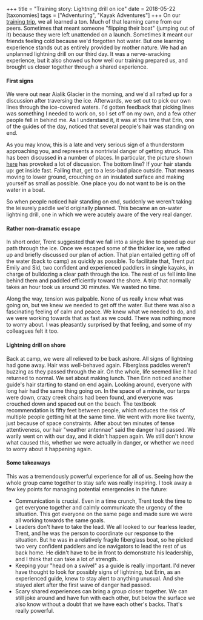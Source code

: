 +++
title = "Training story: Lightning drill on ice"
date = 2018-05-22
[taxonomies]
tags = ["Adventuring", "Kayak Adventures"]
+++
On our [training trip](https://heytasha.com/questions/2018/05/training-trip/), we all learned a ton. Much of that learning came from our peers. Sometimes that meant someone "flipping their boat" (jumping out of it) because they were left unattended on a launch. Sometimes it meant our friends feeling cold because we'd forgotten hot water. But one learning experience stands out as entirely provided by mother nature. We had an unplanned lightning drill on our third day. It was a nerve-wracking experience, but it also showed us how well our training prepared us, and brought us closer together through a shared experience.

<!-- more -->

#### First signs

We were out near Aialik Glacier in the morning, and we'd all rafted up for a discussion after traversing the ice. Afterwards, we set out to pick our own lines through the ice-covered waters. I'd gotten feedback that picking lines was something I needed to work on, so I set off on my own, and a few other people fell in behind me. As I understand it, it was at this time that Erin, one of the guides of the day, noticed that several people's hair was standing on end.

As you may know, this is a late and very serious sign of a thunderstorm approaching you, and represents a nontrivial danger of getting struck. This has been discussed in a number of places. In particular, the picture shown [here](http://www.dailymail.co.uk/news/article-2381677/How-know-youre-struck-lightning-Picture-brothers-hair-end-minutes-before.html) has provoked a lot of discussion. The bottom line? If your hair stands up: get inside fast. Failing that, get to a less-bad place outside. That means moving to lower ground, crouching on an insulated surface and making yourself as small as possible. One place you do not want to be is on the water in a boat.

So when people noticed hair standing on end, suddenly we weren't taking the leisurely paddle we'd originally planned. This became an on-water lightning drill, one in which we were acutely aware of the very real danger.

#### Rather non-dramatic escape

In short order, Trent suggested that we fall into a single line to speed up our path through the ice. Once we escaped some of the thicker ice, we rafted up and briefly discussed our plan of action. That plan entailed getting off of the water (back to camp) as quickly as possible. To facilitate that, Trent put Emily and Sid, two confident and experienced paddlers in single kayaks, in charge of bulldozing a clear path through the ice. The rest of us fell into line behind them and paddled efficiently toward the shore. A trip that normally takes an hour took us around 30 minutes. We wasted no time.

Along the way, tension was palpable. None of us really knew what was going on, but we knew we needed to get off the water. But there was also a fascinating feeling of calm and peace. We knew what we needed to do, and we were working towards that as fast as we could. There was nothing more to worry about. I was pleasantly surprised by that feeling, and some of my colleagues felt it too.

#### Lightning drill on shore

Back at camp, we were all relieved to be back ashore. All signs of lightning had gone away. Hair was well-behaved again. Fiberglass paddles weren't buzzing as they passed through the air. On the whole, life seemed like it had returned to normal. We set about making lunch. Then Erin noticed another guide's hair starting to stand on end again. Looking around, everyone with long hair had the same thing going on. In the space of a minute, our tarps were down, crazy creek chairs had been found, and everyone was crouched down and spaced out on the beach. The textbook recommendation is fifty feet between people, which reduces the risk of multiple people getting hit at the same time. We went with more like twenty, just because of space constraints. After about ten minutes of tense attentiveness, our hair "weather antennae" said the danger had passed. We warily went on with our day, and it didn't happen again. We still don't know what caused this, whether we were actually in danger, or whether we need to worry about it happening again.

#### Some takeaways

This was a tremendously powerful experience for all of us. Seeing how the whole group came together to stay safe was really inspiring. I took away a few key points for managing potential emergencies in the future:

- Communication is crucial. Even in a time crunch, Trent took the time to get everyone together and calmly communicate the urgency of the situation. This got everyone on the same page and made sure we were all working towards the same goals.
- Leaders don't have to take the lead. We all looked to our fearless leader, Trent, and he was the person to coordinate our response to the situation. But he was in a relatively fragile fiberglass boat, so he picked two very confident paddlers and ice navigators to lead the rest of us back home. He didn't have to be in front to demonstrate his leadership, and I think that can take a lot of strength.
- Keeping your "head on a swivel" as a guide is really important. I'd never have thought to look for possibly signs of lightning, but Erin, as an experienced guide, knew to stay alert to anything unusual. And she stayed alert after the first wave of danger had passed.
- Scary shared experiences can bring a group closer together. We can still joke around and have fun with each other, but below the surface we also know without a doubt that we have each other's backs. That's really powerful.
